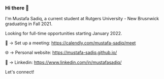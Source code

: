 ### Hi there 👋
I'm Mustafa Sadiq, a current student at Rutgers University - New Brusnwick graduating in Fall 2021. 

Looking for full-time opportunities starting January 2022.

📅 -> Set up a meeting:
https://calendly.com/mustafa-sadiq/meet

🌐 -> Personal website:
https://mustafa-sadiq.github.io/

💼 -> Linkedin:
https://www.linkedin.com/in/mustafasadiq/

Let's connect!


<!--
**mustafa-sadiq/mustafa-sadiq** is a ✨ _special_ ✨ repository because its `README.md` (this file) appears on your GitHub profile.

Here are some ideas to get you started:

- 🔭 I’m currently working on ...
- 🌱 I’m currently learning ...
- 👯 I’m looking to collaborate on ...
- 🤔 I’m looking for help with ...
- 💬 Ask me about ...
- 📫 How to reach me: ...
- 😄 Pronouns: ...
- ⚡ Fun fact: ...
-->
